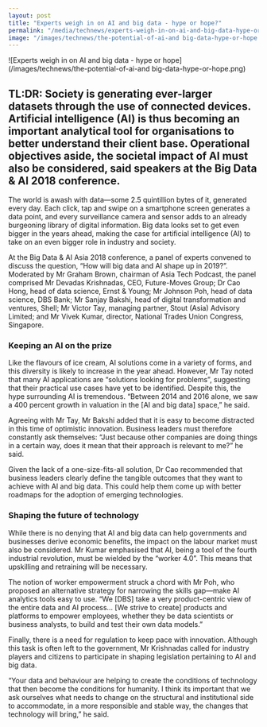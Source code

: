 ```yaml
---
layout: post
title: "Experts weigh in on AI and big data - hype or hope?"
permalink: "/media/technews/experts-weigh-in-on-ai-and-big-data-hype-or-hope"
image: "/images/technews/the-potential-of-ai-and big-data-hype-or-hope.png"
---
```

![Experts weigh in on AI and big data - hype or hope](/images/technews/the-potential-of-ai-and big-data-hype-or-hope.png)

TL:DR: Society is generating ever-larger datasets through the use of connected devices. Artificial intelligence (AI) is thus becoming an important analytical tool for organisations to better understand their client base. Operational objectives aside, the societal impact of AI must also be considered, said speakers at the Big Data & AI 2018 conference.
---

The world is awash with data—some 2.5 quintillion bytes of it, generated every day. Each click, tap and swipe on a smartphone screen generates a data point, and every surveillance camera and sensor adds to an already burgeoning library of digital information. Big data looks set to get even bigger in the years ahead, making the case for artificial intelligence (AI) to take on an even bigger role in industry and society. 

At the Big Data & AI Asia 2018 conference, a panel of experts convened to discuss the question, “How will big data and AI shape up in 2019?”. Moderated by Mr Graham Brown, chairman of Asia Tech Podcast, the panel comprised Mr Devadas Krishnadas, CEO, Future-Moves Group; Dr Cao Hong, head of data science, Ernst & Young; Mr Johnson Poh, head of data science, DBS Bank; Mr Sanjay Bakshi, head of digital transformation and ventures, Shell; Mr Victor Tay, managing partner, Stout (Asia) Advisory Limited; and Mr Vivek Kumar, director, National Trades Union Congress, Singapore.

### **Keeping an AI on the prize**

Like the flavours of ice cream, AI solutions come in a variety of forms, and this diversity is likely to increase in the year ahead. However, Mr Tay noted that many AI applications are “solutions looking for problems”, suggesting that their practical use cases have yet to be identified. Despite this, the hype surrounding AI is tremendous. “Between 2014 and 2016 alone, we saw a 400 percent growth in valuation in the [AI and big data] space,” he said. 

Agreeing with Mr Tay, Mr Bakshi added that it is easy to become distracted in this time of optimistic innovation. Business leaders must therefore constantly ask themselves: “Just because other companies are doing things in a certain way, does it mean that their approach is relevant to me?” he said.

Given the lack of a one-size-fits-all solution, Dr Cao recommended that business leaders clearly define the tangible outcomes that they want to achieve with AI and big data. This could help them come up with better roadmaps for the adoption of emerging technologies.

### **Shaping the future of technology**

While there is no denying that AI and big data can help governments and businesses derive economic benefits, the impact on the labour market must also be considered. Mr Kumar emphasised that AI, being a tool of the fourth industrial revolution, must be wielded by the “worker 4.0”. This means that upskilling and retraining will be necessary. 

The notion of worker empowerment struck a chord with Mr Poh, who proposed an alternative strategy for narrowing the skills gap—make AI analytics tools easy to use. “We [DBS] take a very product-centric view of the entire data and AI process… [We strive to create] products and platforms to empower employees, whether they be data scientists or business analysts, to build and test their own data models.”

Finally, there is a need for regulation to keep pace with innovation. Although this task is often left to the government, Mr Krishnadas called for industry players and citizens to participate in shaping legislation pertaining to AI and big data. 

“Your data and behaviour are helping to create the conditions of technology that then become the conditions for humanity. I think its important that we ask ourselves what needs to change on the structural and institutional side to accommodate, in a more responsible and stable way, the changes that technology will bring,” he said.
